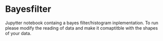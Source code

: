 # Bayesfilter

Jupytter notebook containg a bayes filter/histogram inplementation. To run please modify the reading of data and make it comaptitble with the shapes of your data.
